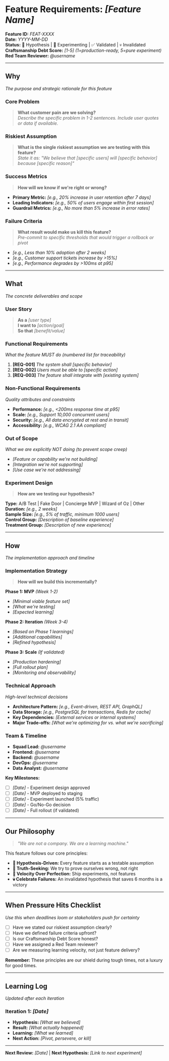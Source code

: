 # Feature Requirements: *[Feature Name]*

**Feature ID:** *FEAT-XXXX*  
**Date:** *YYYY-MM-DD*  
**Status:** 🧪 Hypothesis | 🔬 Experimenting | ✅ Validated | 💀 Invalidated  
**Craftsmanship Debt Score:** *[1-5]* *(1=production-ready, 5=pure experiment)*  
**Red Team Reviewer:** *@username*  

---

## Why

*The purpose and strategic rationale for this feature*

### Core Problem
>
> **What customer pain are we solving?**  
*Describe the specific problem in 1-2 sentences. Include user quotes or data if available.*

### Riskiest Assumption
>
> **What is the single riskiest assumption we are testing with this feature?**  
*State it as: "We believe that [specific users] will [specific behavior] because [specific reason]"*

### Success Metrics
>
> **How will we know if we're right or wrong?**  

- **Primary Metric:** *[e.g., 20% increase in user retention after 7 days]*
- **Leading Indicators:** *[e.g., 50% of users engage within first session]*
- **Guardrail Metrics:** *[e.g., No more than 5% increase in error rates]*

### Failure Criteria
>
> **What result would make us kill this feature?**  
*Pre-commit to specific thresholds that would trigger a rollback or pivot*

- *[e.g., Less than 10% adoption after 2 weeks]*
- *[e.g., Customer support tickets increase by >15%]*
- *[e.g., Performance degrades by >100ms at p95]*

---

## What

*The concrete deliverables and scope*

### User Story
>
> **As a** *[user type]*  
> **I want to** *[action/goal]*  
> **So that** *[benefit/value]*

### Functional Requirements

*What the feature MUST do (numbered list for traceability)*

1. **[REQ-001]** *The system shall [specific behavior]*
2. **[REQ-002]** *Users must be able to [specific action]*
3. **[REQ-003]** *The feature shall integrate with [existing system]*

### Non-Functional Requirements

*Quality attributes and constraints*

- **Performance:** *[e.g., <200ms response time at p95]*
- **Scale:** *[e.g., Support 10,000 concurrent users]*
- **Security:** *[e.g., All data encrypted at rest and in transit]*
- **Accessibility:** *[e.g., WCAG 2.1 AA compliant]*

### Out of Scope

*What we are explicitly NOT doing (to prevent scope creep)*

- *[Feature or capability we're not building]*
- *[Integration we're not supporting]*
- *[Use case we're not addressing]*

### Experiment Design
>
> **How are we testing our hypothesis?**

**Type:** A/B Test | Fake Door | Concierge MVP | Wizard of Oz | Other  
**Duration:** *[e.g., 2 weeks]*  
**Sample Size:** *[e.g., 5% of traffic, minimum 1000 users]*  
**Control Group:** *[Description of baseline experience]*  
**Treatment Group:** *[Description of new experience]*  

---

## How

*The implementation approach and timeline*

### Implementation Strategy
>
> **How will we build this incrementally?**

**Phase 1: MVP** *(Week 1-2)*

- *[Minimal viable feature set]*
- *[What we're testing]*
- *[Expected learning]*

**Phase 2: Iteration** *(Week 3-4)*

- *[Based on Phase 1 learnings]*
- *[Additional capabilities]*
- *[Refined hypothesis]*

**Phase 3: Scale** *(If validated)*

- *[Production hardening]*
- *[Full rollout plan]*
- *[Monitoring and observability]*

### Technical Approach

*High-level technical decisions*

- **Architecture Pattern:** *[e.g., Event-driven, REST API, GraphQL]*
- **Data Storage:** *[e.g., PostgreSQL for transactions, Redis for cache]*
- **Key Dependencies:** *[External services or internal systems]*
- **Major Trade-offs:** *[What we're optimizing for vs. what we're sacrificing]*

### Team & Timeline

- **Squad Lead:** *@username*
- **Frontend:** *@username*
- **Backend:** *@username*
- **DevOps:** *@username*
- **Data Analyst:** *@username*

**Key Milestones:**

- [ ] *[Date]* - Experiment design approved
- [ ] *[Date]* - MVP deployed to staging
- [ ] *[Date]* - Experiment launched (5% traffic)
- [ ] *[Date]* - Go/No-Go decision
- [ ] *[Date]* - Full rollout (if validated)

---

## Our Philosophy
>
> *"We are not a company. We are a learning machine."*

This feature follows our core principles:

- **🧪 Hypothesis-Driven:** Every feature starts as a testable assumption
- **🎯 Truth-Seeking:** We try to prove ourselves wrong, not right
- **🚀 Velocity Over Perfection:** Ship experiments, not features
- **💀 Celebrate Failures:** An invalidated hypothesis that saves 6 months is a victory

---

## When Pressure Hits Checklist

*Use this when deadlines loom or stakeholders push for certainty*

- [ ] Have we stated our riskiest assumption clearly?
- [ ] Have we defined failure criteria upfront?
- [ ] Is our Craftsmanship Debt Score honest?
- [ ] Have we assigned a Red Team reviewer?
- [ ] Are we measuring learning velocity, not just feature delivery?

**Remember:** These principles are our shield during tough times, not a luxury for good times.

---

## Learning Log

*Updated after each iteration*

### Iteration 1: *[Date]*

- **Hypothesis:** *[What we believed]*
- **Result:** *[What actually happened]*
- **Learning:** *[What we learned]*
- **Next Action:** *[Pivot, persevere, or kill]*

---

**Next Review:** *[Date]* | **Next Hypothesis:** *[Link to next experiment]*
